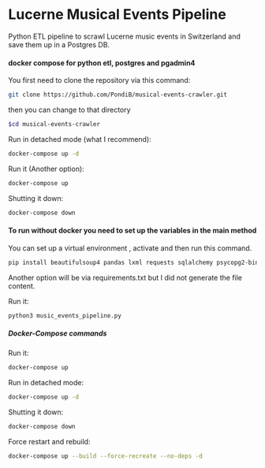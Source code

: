 # Lucerne Musical Events Pipeline

Python ETL pipeline to scrawl Lucerne music events in Switzerland and save them up in a Postgres DB.

#### docker compose for python etl, postgres  and pgadmin4

You first need to clone the repository via this command:

```bash
git clone https://github.com/PondiB/musical-events-crawler.git
```

then you can change to that directory

```bash
$cd musical-events-crawler
```

Run in detached mode (what I recommend):

```bash
docker-compose up -d
```


Run it (Another option):

```bash
docker-compose up
```


Shutting it down:

```bash
docker-compose down
```


#### To run without docker you need to set up the variables in the main method

You can set up a virtual environment , activate and then run this command.

```bash
pip install beautifulsoup4 pandas lxml requests sqlalchemy psycopg2-binary
```
Another option will be via requirements.txt but  I did not generate the file content.

Run it:

```bash
python3 music_events_pipeline.py 
```


##### Docker-Compose  commands

Run it:

```bash
docker-compose up
```

Run in detached mode:

```bash
docker-compose up -d
```

Shutting it down:

```bash
docker-compose down
```


Force restart  and rebuild:

```bash
docker-compose up --build --force-recreate --no-deps -d
```

